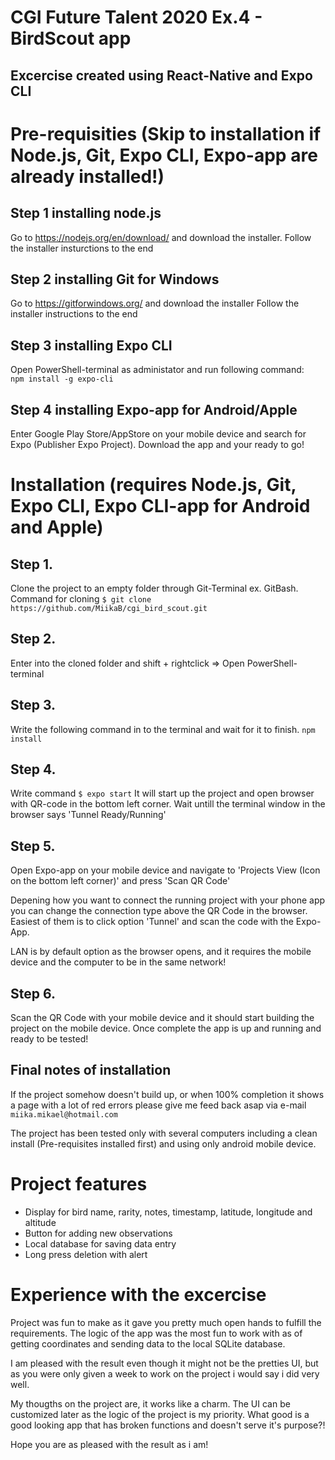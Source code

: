 # CGI Future Talent 2020 Ex.4 - BirdScout app

## Excercise created using React-Native and Expo CLI

# Pre-requisities (Skip to installation if Node.js, Git, Expo CLI, Expo-app are already installed!)

## Step 1 installing node.js
Go to https://nodejs.org/en/download/ and download the installer. Follow the installer insturctions to the end

## Step 2 installing Git for Windows
Go to https://gitforwindows.org/ and download the installer
Follow the installer instructions to the end

## Step 3 installing Expo CLI
Open PowerShell-terminal as administator and run following command:
<br/>` npm install -g expo-cli ` 

## Step 4 installing Expo-app for Android/Apple
Enter Google Play Store/AppStore on your mobile device and search for Expo (Publisher Expo Project). Download the app and your ready to go!

# Installation (requires Node.js, Git, Expo CLI, Expo CLI-app for Android and Apple)

## Step 1.
Clone the project to an empty folder through Git-Terminal ex. GitBash. Command for cloning `$ git clone https://github.com/MiikaB/cgi_bird_scout.git`

## Step 2.
Enter into the cloned folder and shift + rightclick => Open PowerShell-terminal

## Step 3.
Write the following command in to the terminal and wait for it to finish. ` npm install `

## Step 4.
Write command `$ expo start` It will start up the project and open browser with QR-code in the bottom left corner. Wait untill the terminal window in the browser says 'Tunnel Ready/Running'

## Step 5.
Open Expo-app on your mobile device and navigate to 'Projects View (Icon on the bottom left corner)' and press 'Scan QR Code'

Depening how you want to connect the running project with your phone app you can change the connection type above the QR Code in the browser. Easiest of them is to click option 'Tunnel' and scan the code with the Expo-App.

LAN is by default option as the browser opens, and it requires the mobile device and the computer to be in the same network!

## Step 6.
Scan the QR Code with your mobile device and it should start building the project on the mobile device. Once complete the app is up and running and ready to be tested!

## Final notes of installation
If the project somehow doesn't build up, or when 100% completion it shows a page with a lot of red errors please give me feed back asap via e-mail ` miika.mikael@hotmail.com `

The project has been tested only with several computers including a clean install (Pre-requisites installed first) and using only android mobile device.

# Project features
- Display for bird name, rarity, notes, timestamp, latitude, longitude and altitude
- Button for adding new observations
- Local database for saving data entry
- Long press deletion with alert

# Experience with the excercise
Project was fun to make as it gave you pretty much open hands to fulfill the requirements. The logic of the app was the most fun to work with as of getting coordinates and sending data to the local SQLite database.

I am pleased with the result even though it might not be the pretties UI, but as you were only given a week to work on the project i would say i did very well.

My thougths on the project are, it works like a charm. The UI can be customized later as the logic of the project is my priority. What good is a good looking app that has broken functions and doesn't serve it's purpose?!

Hope you are as pleased with the result as i am!